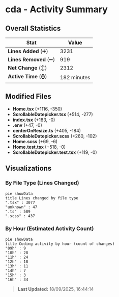 # cda - Activity Summary 

## Overall Statistics

| Stat                   | Value                                                             |
| ---------------------- | ----------------------------------------------------------------- |
| **Lines Added** (➕)   | 3231                                          |
| **Lines Removed** (➖) | 919                                        |
| **Net Change** (↕)    | 2312                |
| **Active Time** (⌚)   | 182 minutes |


## Modified Files
- **Home.tsx** (+1116, -350)
- **ScrollableDatepicker.tsx** (+514, -277)
- **index.tsx** (+183, -0)
- **.env** (+47, -0)
- **centerOnResize.ts** (+405, -184)
- **ScrollableDatepicker.scss** (+260, -102)
- **Home.scss** (+69, -6)
- **Home.test.tsx** (+518, -0)
- **ScrollableDatepicker.test.tsx** (+119, -0)

## Visualizations

### By File Type (Lines Changed)

```mermaid
pie showData
title Lines changed by file type
".tsx" : 3077
"unknown" : 47
".ts" : 589
".scss" : 437
```

### By Hour (Estimated Activity Count)

```mermaid
pie showData
title Coding activity by hour (count of changes)
"09h" : 9
"10h" : 28
"11h" : 24
"12h" : 18
"13h" : 11
"14h" : 7
"15h" : 3
"16h" : 34
```


> **Last Updated:** 18/09/2025, 16:44:14
